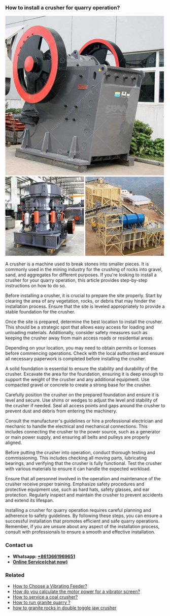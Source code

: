 <h3>How to install a crusher for quarry operation?</h3><img src='1701745294.jpg' alt=''><p>A crusher is a machine used to break stones into smaller pieces. It is commonly used in the mining industry for the crushing of rocks into gravel, sand, and aggregates for different purposes. If you're looking to install a crusher for your quarry operation, this article provides step-by-step instructions on how to do so.</p><p>Before installing a crusher, it is crucial to prepare the site properly. Start by clearing the area of any vegetation, rocks, or debris that may hinder the installation process. Ensure that the site is leveled appropriately to provide a stable foundation for the crusher.</p><p>Once the site is prepared, determine the best location to install the crusher. This should be a strategic spot that allows easy access for loading and unloading materials. Additionally, consider safety measures such as keeping the crusher away from main access roads or residential areas.</p><p>Depending on your location, you may need to obtain permits or licenses before commencing operations. Check with the local authorities and ensure all necessary paperwork is completed before installing the crusher.</p><p>A solid foundation is essential to ensure the stability and durability of the crusher. Excavate the area for the foundation, ensuring it is deep enough to support the weight of the crusher and any additional equipment. Use compacted gravel or concrete to create a strong base for the crusher.</p><p>Carefully position the crusher on the prepared foundation and ensure it is level and secure. Use shims or wedges to adjust the level and stability of the crusher if needed. Seal all access points and gaps around the crusher to prevent dust and debris from entering the machinery.</p><p>Consult the manufacturer's guidelines or hire a professional electrician and mechanic to handle the electrical and mechanical connections. This includes connecting the crusher to the power source, such as a generator or main power supply, and ensuring all belts and pulleys are properly aligned.</p><p>Before putting the crusher into operation, conduct thorough testing and commissioning. This includes checking all moving parts, lubricating bearings, and verifying that the crusher is fully functional. Test the crusher with various materials to ensure it can handle the expected workload.</p><p>Ensure that all personnel involved in the operation and maintenance of the crusher receive proper training. Emphasize safety procedures and protective equipment use, such as hard hats, safety glasses, and ear protection. Regularly inspect and maintain the crusher to prevent accidents and extend its lifespan.</p><p>Installing a crusher for quarry operation requires careful planning and adherence to safety guidelines. By following these steps, you can ensure a successful installation that promotes efficient and safe quarry operations. Remember, if you are unsure about any aspect of the installation process, consult with professionals to ensure a smooth and effective installation.</p><h3>Contact us</h3><ul><li><strong>Whatsapp:&nbsp;<a href="https://wa.me/8613661969651">+8613661969651</a></strong></li><li><a href="https://swt.shibang-china.com/?git&amp;zhl&amp;How to install a crusher for quarry operation"><strong>Online Service(chat now)</strong></a></li></ul><h3>Related</h3><ul><li><a href='How to Choose a Vibrating Feeder.md'>How to Choose a Vibrating Feeder?</a></li><li><a href='How do you calculate the motor power for a vibrator screen.md'>How do you calculate the motor power for a vibrator screen?</a></li><li><a href='How to service a coal crusher.md'>How to service a coal crusher?</a></li><li><a href='How to run granite quarry .md'>How to run granite quarry ?</a></li><li><a href='how to  granite rocks in double toggle jaw crusher.md'>how to  granite rocks in double toggle jaw crusher</a></li></ul>